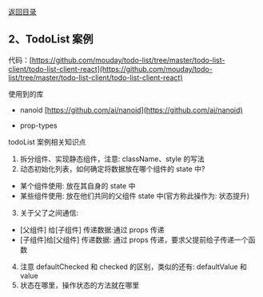 [返回目录](/blog/react/atguigu-react)

## 2、TodoList 案例

代码：[https://github.com/mouday/todo-list/tree/master/todo-list-client/todo-list-client-react](https://github.com/mouday/todo-list/tree/master/todo-list-client/todo-list-client-react)

使用到的库

- nanoid [https://github.com/ai/nanoid](https://github.com/ai/nanoid)

- prop-types

todoList 案例相关知识点

1. 拆分组件、实现静态组件，注意: className、style 的写法
2. 动态初始化列表，如何确定将数据放在哪个组件的 state 中?

- 某个组件使用: 放在其自身的 state 中
- 某些组件使用: 放在他们共同的父组件 state 中(官方称此操作为: 状态提升)

3. 关于父了之间通信:

- [父组件] 给[子组件] 传递数据:通过 props 传递
- [子组件]给[父组件] 传递数据: 通过 props 传递，要求父提前给子传递一个函数

4. 注意 defaultChecked 和 checked 的区别，类似的还有: defaultValue 和 value
5. 状态在哪里，操作状态的方法就在哪里
